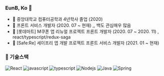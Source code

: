 ### EunB, Ko 👋
- :school: 중앙대학교 컴퓨터공학과 4년학사 졸업 (2020)
- :office: 프론트 서비스 개발자 (2020. 07 ~ 현재) ,, 백도 관심매우 많음
- :office: [롯데마트] M쿠폰 앱 리뉴얼 프로젝트 프론트 개발자 (2020. 07 ~ 2020. 11) , react/typescript/redux-saga
- :office: [Safe:Re] 세이프리 앱 개발 프로젝트 프론트 서비스 개발자 (2021. 01 ~ 현재)

### 🔭 기술스택
![React](https://img.shields.io/badge/React-5F00FF)
![javascript](https://img.shields.io/badge/Javascript-FFE400)
![typescript](https://img.shields.io/badge/Typescript-0054FF)
![Nodejs](https://img.shields.io/badge/Nodejs-43853d)
![Java](https://img.shields.io/badge/Java-333)
![Spring](https://img.shields.io/badge/Spring-6db33f)


<!--
**EunBKo/EunBKo** is a ✨ _special_ ✨ repository because its `README.md` (this file) appears on your GitHub profile.
![Vuejs](https://img.shields.io/badge/Vuejs-4fc08d)
![Nestjs](https://img.shields.io/badge/Nestjs-ea2845)

Here are some ideas to get you started:

- 🔭 I’m currently working on ...
- 🌱 I’m currently learning ...
- 👯 I’m looking to collaborate on ...
- 🤔 I’m looking for help with ...
- 💬 Ask me about ...
- 📫 How to reach me: ...
- 😄 Pronouns: ...
- ⚡ Fun fact: ...
-->
